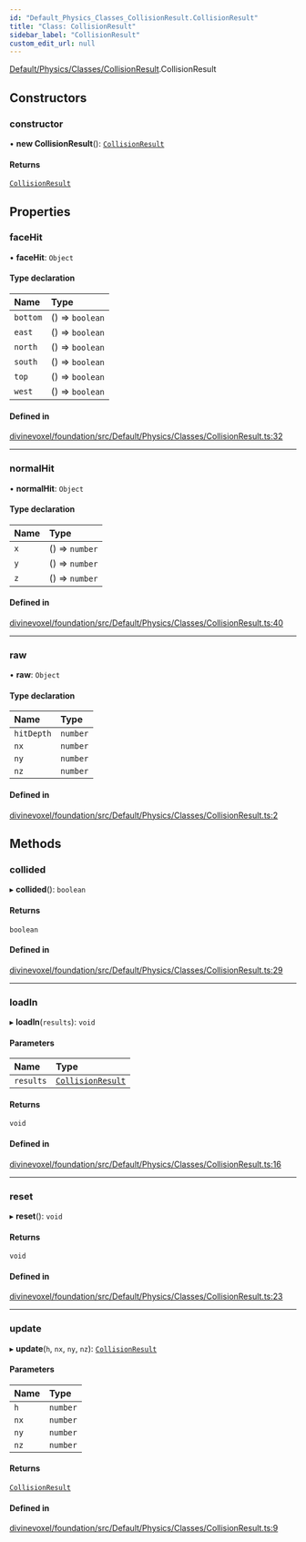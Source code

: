 ```yaml
---
id: "Default_Physics_Classes_CollisionResult.CollisionResult"
title: "Class: CollisionResult"
sidebar_label: "CollisionResult"
custom_edit_url: null
---
```


[Default/Physics/Classes/CollisionResult](../modules/Default_Physics_Classes_CollisionResult.md).CollisionResult

## Constructors

### constructor

• **new CollisionResult**(): [`CollisionResult`](Default_Physics_Classes_CollisionResult.CollisionResult.md)

#### Returns

[`CollisionResult`](Default_Physics_Classes_CollisionResult.CollisionResult.md)

## Properties

### faceHit

• **faceHit**: `Object`

#### Type declaration

| Name | Type |
| :------ | :------ |
| `bottom` | () => `boolean` |
| `east` | () => `boolean` |
| `north` | () => `boolean` |
| `south` | () => `boolean` |
| `top` | () => `boolean` |
| `west` | () => `boolean` |

#### Defined in

[divinevoxel/foundation/src/Default/Physics/Classes/CollisionResult.ts:32](https://github.com/lucasdamianjohnson/DivineVoxelEngine/blob/596fa7391478620ed460dfb4856ff0a763b91c49/divinevoxel/foundation/src/Default/Physics/Classes/CollisionResult.ts#L32)

___

### normalHit

• **normalHit**: `Object`

#### Type declaration

| Name | Type |
| :------ | :------ |
| `x` | () => `number` |
| `y` | () => `number` |
| `z` | () => `number` |

#### Defined in

[divinevoxel/foundation/src/Default/Physics/Classes/CollisionResult.ts:40](https://github.com/lucasdamianjohnson/DivineVoxelEngine/blob/596fa7391478620ed460dfb4856ff0a763b91c49/divinevoxel/foundation/src/Default/Physics/Classes/CollisionResult.ts#L40)

___

### raw

• **raw**: `Object`

#### Type declaration

| Name | Type |
| :------ | :------ |
| `hitDepth` | `number` |
| `nx` | `number` |
| `ny` | `number` |
| `nz` | `number` |

#### Defined in

[divinevoxel/foundation/src/Default/Physics/Classes/CollisionResult.ts:2](https://github.com/lucasdamianjohnson/DivineVoxelEngine/blob/596fa7391478620ed460dfb4856ff0a763b91c49/divinevoxel/foundation/src/Default/Physics/Classes/CollisionResult.ts#L2)

## Methods

### collided

▸ **collided**(): `boolean`

#### Returns

`boolean`

#### Defined in

[divinevoxel/foundation/src/Default/Physics/Classes/CollisionResult.ts:29](https://github.com/lucasdamianjohnson/DivineVoxelEngine/blob/596fa7391478620ed460dfb4856ff0a763b91c49/divinevoxel/foundation/src/Default/Physics/Classes/CollisionResult.ts#L29)

___

### loadIn

▸ **loadIn**(`results`): `void`

#### Parameters

| Name | Type |
| :------ | :------ |
| `results` | [`CollisionResult`](Default_Physics_Classes_CollisionResult.CollisionResult.md) |

#### Returns

`void`

#### Defined in

[divinevoxel/foundation/src/Default/Physics/Classes/CollisionResult.ts:16](https://github.com/lucasdamianjohnson/DivineVoxelEngine/blob/596fa7391478620ed460dfb4856ff0a763b91c49/divinevoxel/foundation/src/Default/Physics/Classes/CollisionResult.ts#L16)

___

### reset

▸ **reset**(): `void`

#### Returns

`void`

#### Defined in

[divinevoxel/foundation/src/Default/Physics/Classes/CollisionResult.ts:23](https://github.com/lucasdamianjohnson/DivineVoxelEngine/blob/596fa7391478620ed460dfb4856ff0a763b91c49/divinevoxel/foundation/src/Default/Physics/Classes/CollisionResult.ts#L23)

___

### update

▸ **update**(`h`, `nx`, `ny`, `nz`): [`CollisionResult`](Default_Physics_Classes_CollisionResult.CollisionResult.md)

#### Parameters

| Name | Type |
| :------ | :------ |
| `h` | `number` |
| `nx` | `number` |
| `ny` | `number` |
| `nz` | `number` |

#### Returns

[`CollisionResult`](Default_Physics_Classes_CollisionResult.CollisionResult.md)

#### Defined in

[divinevoxel/foundation/src/Default/Physics/Classes/CollisionResult.ts:9](https://github.com/lucasdamianjohnson/DivineVoxelEngine/blob/596fa7391478620ed460dfb4856ff0a763b91c49/divinevoxel/foundation/src/Default/Physics/Classes/CollisionResult.ts#L9)
